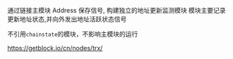 通过链接主模块 Address 保存信号, 构建独立的地址更新监测模块
模块主要记录更新地址状态,并向外发出地址活跃状态信号

不引用`chainstate`的模块，不影响主模块的运行

https://getblock.io/cn/nodes/trx/